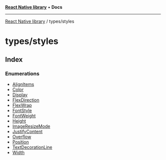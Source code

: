[**React Native library**](../../index.md) • **Docs**

***

[React Native library](../../modules.md) / types/styles

# types/styles

## Index

### Enumerations

- [AlignItems](enumerations/AlignItems.md)
- [Color](enumerations/Color.md)
- [Display](enumerations/Display.md)
- [FlexDirection](enumerations/FlexDirection.md)
- [FlexWrap](enumerations/FlexWrap.md)
- [FontStyle](enumerations/FontStyle.md)
- [FontWeight](enumerations/FontWeight.md)
- [Height](enumerations/Height.md)
- [ImageResizeMode](enumerations/ImageResizeMode.md)
- [JustifyContent](enumerations/JustifyContent.md)
- [Overflow](enumerations/Overflow.md)
- [Position](enumerations/Position.md)
- [TextDecorationLine](enumerations/TextDecorationLine.md)
- [Width](enumerations/Width.md)
